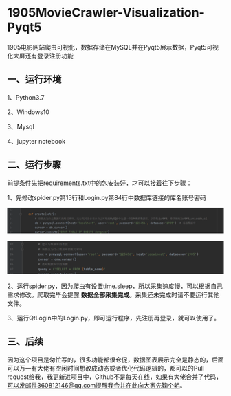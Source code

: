 # 1905MovieCrawler-Visualization-Pyqt5
1905电影网站爬虫可视化，数据存储在MySQL并在Pyqt5展示数据，Pyqt5可视化大屏还有登录注册功能

## 一、运行环境

1、Python3.7

2、Windows10

3、Mysql

4、jupyter notebook

## 二、运行步骤

前提条件先把requirements.txt中的包安装好，才可以接着往下步骤：

1、先修改spider.py第15行和Login.py第84行中数据库链接的库名账号密码

![image-1](/img/1.png)

![image-1](/img/2.png)

2、运行spider.py，因为爬虫有设置time.sleep，所以采集速度慢，可以根据自己需求修改。爬取完毕会提醒 **数据全部采集完成**。采集还未完成时请不要运行其他文件。

3、运行QtLogin中的Login.py，即可运行程序，先注册再登录，就可以使用了。

## 三、后续

因为这个项目是匆忙写的，很多功能都很仓促，数据图表展示完全是静态的，后面可以万一有大佬有空闲时间想改成动态或者优化代码逻辑的，都可以的Pull request给我，我更新进项目中，Github不是每天在线，如果有大佬合并了代码，可以发邮件360812146@qq.com提醒我合并在此向大家先鞠个躬。
